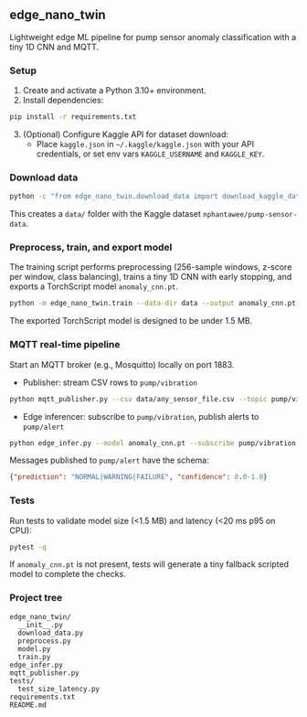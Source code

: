 ## edge_nano_twin

Lightweight edge ML pipeline for pump sensor anomaly classification with a tiny 1D CNN and MQTT.

### Setup

1. Create and activate a Python 3.10+ environment.
2. Install dependencies:

```bash
pip install -r requirements.txt
```

3. (Optional) Configure Kaggle API for dataset download:
   - Place `kaggle.json` in `~/.kaggle/kaggle.json` with your API credentials,
     or set env vars `KAGGLE_USERNAME` and `KAGGLE_KEY`.

### Download data

```bash
python -c "from edge_nano_twin.download_data import download_kaggle_dataset; download_kaggle_dataset()"
```

This creates a `data/` folder with the Kaggle dataset `nphantawee/pump-sensor-data`.

### Preprocess, train, and export model

The training script performs preprocessing (256-sample windows, z-score per window, class balancing), trains a tiny 1D CNN with early stopping, and exports a TorchScript model `anomaly_cnn.pt`.

```bash
python -m edge_nano_twin.train --data-dir data --output anomaly_cnn.pt --window-size 256
```

The exported TorchScript model is designed to be under 1.5 MB.

### MQTT real-time pipeline

Start an MQTT broker (e.g., Mosquitto) locally on port 1883.

- Publisher: stream CSV rows to `pump/vibration`

```bash
python mqtt_publisher.py --csv data/any_sensor_file.csv --topic pump/vibration --rate 50
```

- Edge inferencer: subscribe to `pump/vibration`, publish alerts to `pump/alert`

```bash
python edge_infer.py --model anomaly_cnn.pt --subscribe pump/vibration --publish pump/alert
```

Messages published to `pump/alert` have the schema:

```json
{"prediction": "NORMAL|WARNING|FAILURE", "confidence": 0.0-1.0}
```

### Tests

Run tests to validate model size (<1.5 MB) and latency (<20 ms p95 on CPU):

```bash
pytest -q
```

If `anomaly_cnn.pt` is not present, tests will generate a tiny fallback scripted model to complete the checks.

### Project tree

```
edge_nano_twin/
  __init__.py
  download_data.py
  preprocess.py
  model.py
  train.py
edge_infer.py
mqtt_publisher.py
tests/
  test_size_latency.py
requirements.txt
README.md
```

